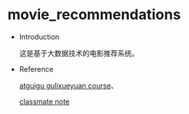 # movie_recommendations
- Introduction

  这是基于大数据技术的电影推荐系统。



- Reference

  [atguigu gulixueyuan course](https://www.gulixueyuan.com/goods/show/208?targetId=314&preview=0)、

  [classmate note](https://www.yuque.com/tsuiraku/movierecommender/yf7tqu)



































